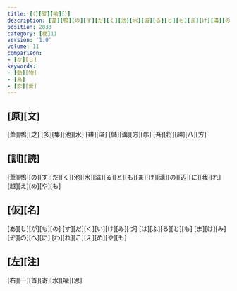 ```yaml
---
title: [（][譬][喩][）]
description: [葦][鴨][の][す][だ][く][池][水][溢][る][と][も][ま][け][溝][の][辺][に][我][れ][越][え][め][や][も]
position: 2833
category: [巻]11
version: '1.0'
volume: 11
comparison:
- [な][し]
keywords:
- [動][物]
- [鳥]
- [恋][愛]
---
```


## [原][文]

[葦][鴨][之] [多][集][池][水] [雖][溢] [儲][溝][方][尓] [吾][将][越][八][方]

## [訓][読]

[葦][鴨][の][す][だ][く][池][水][溢][る][と][も][ま][け][溝][の][辺][に][我][れ][越][え][め][や][も]

## [仮][名]

[あ][し][が][も][の] [す][だ][く][い][け][み][づ] [は][ふ][る][と][も] [ま][け][み][ぞ][の][へ][に] [わ][れ][こ][え][め][や][も]

## [左][注]

[右][一][首][寄][水][喩][思]
